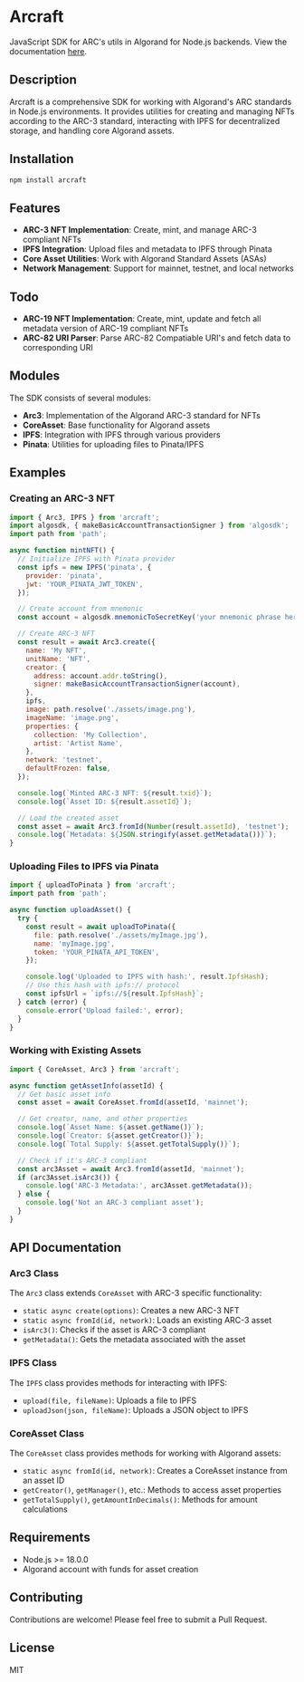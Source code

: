 # Arcraft

JavaScript SDK for ARC's utils in Algorand for Node.js backends.
View the documentation [here](https://satishccy.github.io/arcraft/).

## Description

Arcraft is a comprehensive SDK for working with Algorand's ARC standards in Node.js environments. It provides utilities for creating and managing NFTs according to the ARC-3 standard, interacting with IPFS for decentralized storage, and handling core Algorand assets.

## Installation

```bash
npm install arcraft
```

## Features

- **ARC-3 NFT Implementation**: Create, mint, and manage ARC-3 compliant NFTs
- **IPFS Integration**: Upload files and metadata to IPFS through Pinata
- **Core Asset Utilities**: Work with Algorand Standard Assets (ASAs)
- **Network Management**: Support for mainnet, testnet, and local networks

## Todo

- **ARC-19 NFT Implementation**: Create, mint, update and fetch all metadata version of ARC-19 compliant NFTs
- **ARC-82 URI Parser**: Parse ARC-82 Compatiable URI's and fetch data to corresponding URI

## Modules

The SDK consists of several modules:

- **Arc3**: Implementation of the Algorand ARC-3 standard for NFTs
- **CoreAsset**: Base functionality for Algorand assets
- **IPFS**: Integration with IPFS through various providers
- **Pinata**: Utilities for uploading files to Pinata/IPFS

## Examples

### Creating an ARC-3 NFT

```javascript
import { Arc3, IPFS } from 'arcraft';
import algosdk, { makeBasicAccountTransactionSigner } from 'algosdk';
import path from 'path';

async function mintNFT() {
  // Initialize IPFS with Pinata provider
  const ipfs = new IPFS('pinata', {
    provider: 'pinata',
    jwt: 'YOUR_PINATA_JWT_TOKEN',
  });

  // Create account from mnemonic
  const account = algosdk.mnemonicToSecretKey('your mnemonic phrase here');

  // Create ARC-3 NFT
  const result = await Arc3.create({
    name: 'My NFT',
    unitName: 'NFT',
    creator: {
      address: account.addr.toString(),
      signer: makeBasicAccountTransactionSigner(account),
    },
    ipfs,
    image: path.resolve('./assets/image.png'),
    imageName: 'image.png',
    properties: {
      collection: 'My Collection',
      artist: 'Artist Name',
    },
    network: 'testnet',
    defaultFrozen: false,
  });

  console.log(`Minted ARC-3 NFT: ${result.txid}`);
  console.log(`Asset ID: ${result.assetId}`);

  // Load the created asset
  const asset = await Arc3.fromId(Number(result.assetId), 'testnet');
  console.log(`Metadata: ${JSON.stringify(asset.getMetadata())}`);
}
```

### Uploading Files to IPFS via Pinata

```javascript
import { uploadToPinata } from 'arcraft';
import path from 'path';

async function uploadAsset() {
  try {
    const result = await uploadToPinata({
      file: path.resolve('./assets/myImage.jpg'),
      name: 'myImage.jpg',
      token: 'YOUR_PINATA_API_TOKEN',
    });

    console.log('Uploaded to IPFS with hash:', result.IpfsHash);
    // Use this hash with ipfs:// protocol
    const ipfsUrl = `ipfs://${result.IpfsHash}`;
  } catch (error) {
    console.error('Upload failed:', error);
  }
}
```

### Working with Existing Assets

```javascript
import { CoreAsset, Arc3 } from 'arcraft';

async function getAssetInfo(assetId) {
  // Get basic asset info
  const asset = await CoreAsset.fromId(assetId, 'mainnet');

  // Get creator, name, and other properties
  console.log(`Asset Name: ${asset.getName()}`);
  console.log(`Creator: ${asset.getCreator()}`);
  console.log(`Total Supply: ${asset.getTotalSupply()}`);

  // Check if it's ARC-3 compliant
  const arc3Asset = await Arc3.fromId(assetId, 'mainnet');
  if (arc3Asset.isArc3()) {
    console.log('ARC-3 Metadata:', arc3Asset.getMetadata());
  } else {
    console.log('Not an ARC-3 compliant asset');
  }
}
```

## API Documentation

### Arc3 Class

The `Arc3` class extends `CoreAsset` with ARC-3 specific functionality:

- `static async create(options)`: Creates a new ARC-3 NFT
- `static async fromId(id, network)`: Loads an existing ARC-3 asset
- `isArc3()`: Checks if the asset is ARC-3 compliant
- `getMetadata()`: Gets the metadata associated with the asset

### IPFS Class

The `IPFS` class provides methods for interacting with IPFS:

- `upload(file, fileName)`: Uploads a file to IPFS
- `uploadJson(json, fileName)`: Uploads a JSON object to IPFS

### CoreAsset Class

The `CoreAsset` class provides methods for working with Algorand assets:

- `static async fromId(id, network)`: Creates a CoreAsset instance from an asset ID
- `getCreator()`, `getManager()`, etc.: Methods to access asset properties
- `getTotalSupply()`, `getAmountInDecimals()`: Methods for amount calculations

## Requirements

- Node.js >= 18.0.0
- Algorand account with funds for asset creation

## Contributing

Contributions are welcome! Please feel free to submit a Pull Request.

## License

MIT
